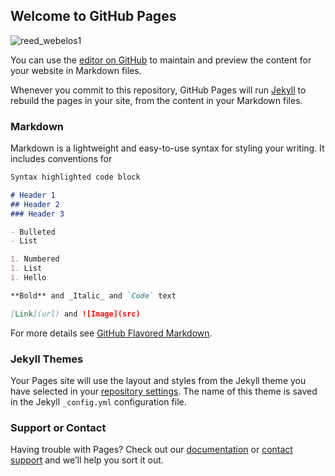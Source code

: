 ## Welcome to GitHub Pages

![reed_webelos1](https://user-images.githubusercontent.com/38883622/39476059-4c11e66e-4d20-11e8-9c79-a823ddd2fd6d.jpg)
<a target="_blank" href="![reed_webelos1](https://user-images.githubusercontent.com/38883622/39476059-4c11e66e-4d20-11e8-9c79-a823ddd2fd6d.jpg)"><img width="350"/></a>


You can use the [editor on GitHub](https://github.com/kevinrwebb/kevinrwebb.GitHub.io/edit/master/README.md) to maintain and preview the content for your website in Markdown files.

Whenever you commit to this repository, GitHub Pages will run [Jekyll](https://jekyllrb.com/) to rebuild the pages in your site, from the content in your Markdown files.

### Markdown

Markdown is a lightweight and easy-to-use syntax for styling your writing. It includes conventions for

```markdown
Syntax highlighted code block

# Header 1
## Header 2
### Header 3

- Bulleted
- List

1. Numbered
1. List
1. Hello

**Bold** and _Italic_ and `Code` text

[Link](url) and ![Image](src)
```

For more details see [GitHub Flavored Markdown](https://guides.github.com/features/mastering-markdown/).

### Jekyll Themes

Your Pages site will use the layout and styles from the Jekyll theme you have selected in your [repository settings](https://github.com/kevinrwebb/kevinrwebb.GitHub.io/settings). The name of this theme is saved in the Jekyll `_config.yml` configuration file.

### Support or Contact

Having trouble with Pages? Check out our [documentation](https://help.github.com/categories/github-pages-basics/) or [contact support](https://github.com/contact) and we’ll help you sort it out.
